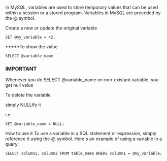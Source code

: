 In MySQL, variables are used to store temporary values that can be used within a session or a stored program. 
Variables in MySQL are preceded by the @ symbol.

Create a new or update the original variable

```
SET @my_variable = 42;
```

*****To show the value

```
SELECT @variable_name
```



### IMPORTANT
Whenever you do SELECT @variable_name on non-existant variable, you get null value 




To delete the variable 

simply NULLify it 

i.e
```
SET @variable_name = NULL;
```




How to use it
To use a variable in a SQL statement or expression, simply reference it using the @ symbol. Here's an example of using a variable in a query:

```
SELECT column1, column2 FROM table_name WHERE column1 = @my_variable;
```
















